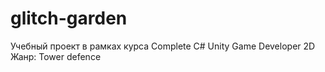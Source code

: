 # glitch-garden
Учебный проект в рамках курса Complete C# Unity Game Developer 2D
Жанр: Tower defence
